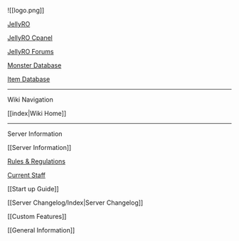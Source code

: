 ![[logo.png]]

[JellyRO](jellyro.com)

[JellyRO Cpanel](cp.jellyro.com)

[JellyRO Forums](forum.jellyro.com/forums)

[Monster Database](cp.jellyro.com/monster_new)

[Item Database](cp.jellyro.com/item_new)


---
Wiki Navigation

[[index|Wiki Home]]


---
Server Information

[[Server Information]]

[Rules & Regulations](forum.jellyro.com/rules)

[Current Staff](forum.jellyro.com/staff/)

[[Start up Guide]]

[[Server Changelog/Index|Server Changelog]]

[[Custom Features]]

[[General Information]]
